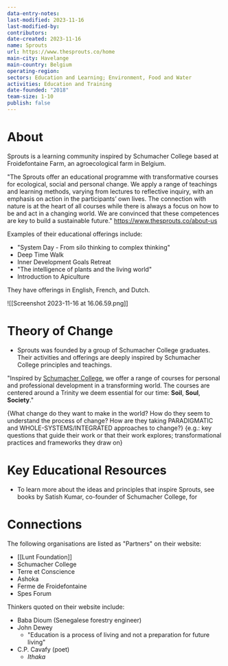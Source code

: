 ```yaml
---
data-entry-notes: 
last-modified: 2023-11-16
last-modified-by: 
contributors: 
date-created: 2023-11-16
name: Sprouts
url: https://www.thesprouts.co/home
main-city: Havelange
main-country: Belgium
operating-region: 
sectors: Education and Learning; Environment, Food and Water
activities: Education and Training
date-founded: "2018"
team-size: 1-10
publish: false
---
```


# About

Sprouts is a learning community inspired by Schumacher College based at Froidefontaine Farm, an agroecological farm in Belgium.

"The Sprouts offer an educational programme with transformative courses for ecological, social and personal change. We apply a range of teachings and learning methods, varying from lectures to reflective inquiry, with an emphasis on action in the participants’ own lives. The connection with nature is at the heart of all courses while there is always a focus on how to be and act in a changing world. We are convinced that these competences are key to build a sustainable future."
https://www.thesprouts.co/about-us

Examples of their educational offerings include:
- "System Day - From silo thinking to complex thinking"
- Deep Time Walk
- Inner Development Goals Retreat
- "The intelligence of plants and the living world"
- Introduction to Apiculture

They have offerings in English, French, and Dutch.


![[Screenshot 2023-11-16 at 16.06.59.png]]

# Theory of Change

- Sprouts was founded by a group of Schumacher College graduates. Their activities and offerings are deeply inspired by Schumacher College principles and teachings. 

"Inspired by [Schumacher College](https://www.schumachercollege.org.uk/), we offer a range of courses for personal and professional development in a transforming world. The courses are centered around a Trinity we deem essential for our time: **Soil**, **Soul**, **Society**."


{What change do they want to make in the world? How do they seem to understand the process of change? How are they taking PARADIGMATIC and WHOLE-SYSTEMS/INTEGRATED approaches to change?}
{e.g.: key questions that guide their work or that their work explores; transformational practices and frameworks they draw on}

# Key Educational Resources

- To learn more about the ideas and principles that inspire Sprouts, see books by Satish Kumar, co-founder of Schumacher College, for 

# Connections

The following organisations are listed as "Partners" on their website:
- [[Lunt Foundation]]
- Schumacher College
- Terre et Conscience
- Ashoka
- Ferme de Froidefontaine
- Spes Forum

Thinkers quoted on their website include:
- Baba Dioum (Senegalese forestry engineer)
- John Dewey
	- "Education is a process of living and not a preparation for future living"
- C.P. Cavafy (poet)
	- *Ithaka*


